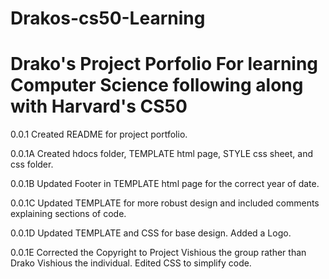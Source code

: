 # Drakos-cs50-Learning

# Drako's Project Porfolio For learning Computer Science following along with Harvard's CS50

0.0.1 Created README for project portfolio.

0.0.1A Created hdocs folder, TEMPLATE html page, STYLE css sheet, and css folder.

0.0.1B Updated Footer in TEMPLATE html page for the correct year of date.

0.0.1C Updated TEMPLATE for more robust design and included comments explaining sections of code.

0.0.1D Updated TEMPLATE and CSS for base design. Added a Logo.

0.0.1E Corrected the Copyright to Project Vishious the group rather than Drako Vishious the individual. Edited CSS to simplify code.
